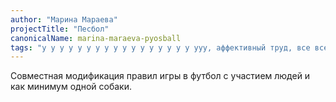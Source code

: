 ```yaml
---
author: "Марина Мараева"
projectTitle: "Песбол"
canonicalName: marina-maraeva-pyosball
tags: "у у у у у у у у у у у у у у у у у ууу, аффективный труд, все всем, путь стоп, рассеянная коллективность, спонтанная низовая альтернатива, спортивный интерес, санаторий, протоколы самоорганизации"
---
```

Совместная модификация правил игры в футбол с участием людей и как минимум одной собаки.
